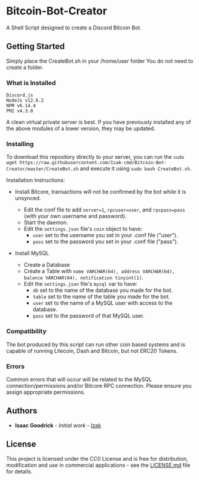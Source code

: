 # Bitcoin-Bot-Creator

A Shell Script designed to create a Discord Bitcoin Bot.

## Getting Started

Simply place the CreateBot.sh in your /home/user folder
You do not need to create a folder.

### What is Installed

```
Discord.js
NodeJs v12.6.2
NPM v6.14.4
PM2 v4.3.0
```

A clean virtual private server is best. 
If you have previously installed any of the above modules of a lower version, they may be updated.

### Installing

To download this repository directly to your server, you can run the ```sudo wget https://raw.githubusercontent.com/Izak-cmd/Bitcoin-Bot-Creator/master/CreateBot.sh``` and execute it using ```sudo bash CreateBot.sh```.

Installation Instructions:
- Install Bitcore, transactions will not be confirmed by the bot while it is unsynced.
    - Edit the conf file to add `server=1`, `rpcuser=user`, and `rpcpass=pass` (with your own username and password).
    - Start the daemon.
    - Edit the `settings.json` file's `coin` object to have:
        - `user` set to the username you set in your .conf file ("user").
        - `pass` set to the password you set in your .conf file ("pass").

- Install MySQL
    - Create a Database
    - Create a Table with `name VARCHAR(64), address VARCHAR(64), balance VARCHAR(64), notification tinyint(1)`.
    - Edit the `settings.json` file's `mysql` var to have:
        - `db` set to the name of the database you made for the bot.
        - `table` set to the name of the table you made for the bot.
        - `user` set to the name of a MySQL user with access to the database.
        - `pass` set to the password of that MySQL user.

### Compatibility
The bot produced by this script can run other coin based systems and is capable of running Litecoin, Dash and Bitcoin, but not ERC20 Tokens.

### Errors

Common errors that will occur will be related to the MySQL connection/permissions and/or Bitcore RPC connection. Please ensure you assign appropriate permissions.

## Authors

* **Isaac Goodrick** - *Initial work* - [Izak](https://github.com/Izak-cmd)

## License

This project is licensed under the CC0 License and is free for distribution, modification and use in commercial applications - see the [LICENSE.md](LICENSE.md) file for details.
